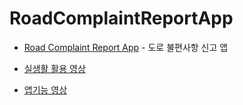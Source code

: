 # RoadComplaintReportApp

- [Road Complaint Report App](https://bhsbhs235.github.io/projects/2019/09/27/roadcomplaintreportapp.html) - 도로 불편사항 신고 앱

- [실생활 활용 영상](https://www.youtube.com/watch?v=NmmcdeuiXrk)

- [앱기능 영상](https://www.youtube.com/watch?v=CQEOzQg9Bb8)
